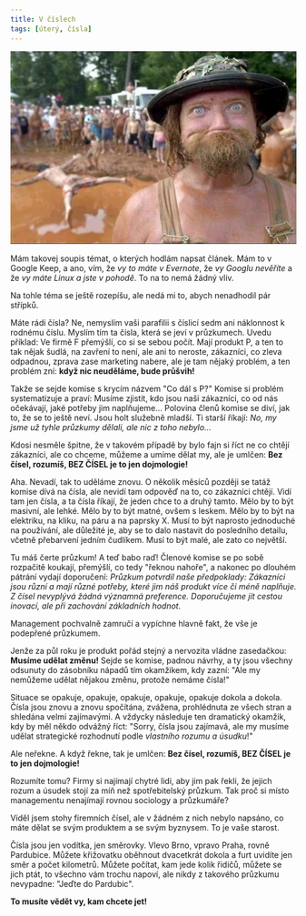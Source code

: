 ```yaml
---
title: V číslech
tags: [úterý, čísla]
---
```


![cover](/img/lojza.jpg)

Mám takovej soupis témat, o kterých hodlám napsat článek. Mám to v Google Keep, a ano, vím, že _vy to máte v Evernote_, že _vy Googlu nevěříte_ a že _vy máte Linux a jste v pohodě_. To na to nemá žádný vliv.

<!--more-->

Na tohle téma se ještě rozepíšu, ale nedá mi to, abych nenadhodil pár střípků.

Máte rádi čísla? Ne, nemyslím vaši parafilii s číslicí sedm ani náklonnost k rodnému číslu. Myslím tím ta čísla, která se jeví v průzkumech. Uvedu příklad: Ve firmě F přemýšlí, co si se sebou počít. Mají produkt P, a ten to tak nějak šudlá, na zavření to není, ale ani to neroste, zákazníci, co zleva odpadnou, zprava zase marketing nabere, ale je tam nějaký problém, a ten problém zní: **když nic neuděláme, bude průšvih!**

Takže se sejde komise s krycím názvem "Co dál s P?" Komise si problém systematizuje a praví: Musíme zjistit, kdo jsou naši zákazníci, co od nás očekávají, jaké potřeby jim naplňujeme... Polovina členů komise se diví, jak to, že se to ještě neví. Jsou holt služebně mladší. Ti starší říkají: _No, my jsme už tyhle průzkumy dělali, ale nic z toho nebylo..._

Kdosi nesměle špitne, že v takovém případě by bylo fajn si říct ne co chtějí zákazníci, ale co chceme, můžeme a umíme dělat my, ale je umlčen: **Bez čísel, rozumíš, BEZ ČÍSEL je to jen dojmologie!**

Aha. Nevadí, tak to uděláme znovu. O několik měsíců později se tatáž komise dívá na čísla, ale nevidí tam odpověď na to, co zákazníci chtějí. Vidí tam jen čísla, a ta čísla říkají, že jeden chce to a druhý tamto. Mělo by to být masivní, ale lehké. Mělo by to být matné, ovšem s leskem. Mělo by to být na elektriku, na kliku, na páru a na paprsky X. Musí to být naprosto jednoduché na používání, ale důležité je, aby se to dalo nastavit do posledního detailu, včetně přebarvení jedním čudlíkem. Musí to být malé, ale zato co největší.

Tu máš čerte průzkum! A teď babo raď! Členové komise se po sobě rozpačitě koukají, přemýšlí, co tedy "řeknou nahoře", a nakonec po dlouhém pátrání vydají doporučení: _Průzkum potvrdil naše předpoklady: Zákazníci jsou různí a mají různé potřeby, které jim náš produkt více či méně naplňuje. Z čísel nevyplývá žádná významná preference. Doporučujeme jít cestou inovací, ale při zachování základních hodnot._

Management pochvalně zamručí a vypíchne hlavně fakt, že vše je podepřené průzkumem.

Jenže za půl roku je produkt pořád stejný a nervozita vládne zasedačkou: **Musíme udělat změnu!** Sejde se komise, padnou návrhy, a ty jsou všechny odsunuty do zásobníku nápadů tím okamžikem, kdy zazní: "Ale my nemůžeme udělat nějakou změnu, protože nemáme čísla!"

Situace se opakuje, opakuje, opakuje, opakuje, opakuje dokola a dokola. Čísla jsou znovu a znovu spočítána, zvážena, prohlédnuta ze všech stran a shledána velmi zajímavými. A vždycky následuje ten dramatický okamžik, kdy by měl někdo odvážný říct: "Sorry, čísla jsou zajímavá, ale my musíme udělat strategické rozhodnutí podle _vlastního rozumu a úsudku_!" 

Ale neřekne. A když řekne, tak je umlčen: **Bez čísel, rozumíš, BEZ ČÍSEL je to jen dojmologie!**

Rozumíte tomu? Firmy si najímají chytré lidi, aby jim pak řekli, že jejich rozum a úsudek stojí za míň než spotřebitelský průzkum. Tak proč si místo managementu nenajímají rovnou sociology a průzkumáře?

Viděl jsem stohy firemních čísel, ale v žádném z nich nebylo napsáno, co máte dělat se svým produktem a se svým byznysem. To je vaše starost. 

Čísla jsou jen vodítka, jen směrovky. Vlevo Brno, vpravo Praha, rovně Pardubice. Můžete křižovatku oběhnout dvacetkrát dokola a furt uvidíte jen směr a počet kilometrů. Můžete počítat, kam jede kolik řidičů, můžete se jich ptát, to všechno vám trochu napoví, ale nikdy z takového průzkumu nevypadne: "Jeďte do Pardubic". 

**To musíte vědět vy, kam chcete jet!**